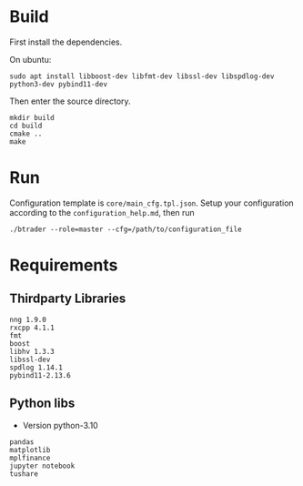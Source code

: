 # Build
First install the dependencies.

On ubuntu:
```
sudo apt install libboost-dev libfmt-dev libssl-dev libspdlog-dev python3-dev pybind11-dev
```

Then enter the source directory.
```
mkdir build
cd build
cmake ..
make
```

# Run
Configuration template is `core/main_cfg.tpl.json`. Setup your configuration according to the `configuration_help.md`, then run
```
./btrader --role=master --cfg=/path/to/configuration_file
```

# Requirements

## Thirdparty Libraries
```
nng 1.9.0
rxcpp 4.1.1
fmt
boost
libhv 1.3.3
libssl-dev
spdlog 1.14.1
pybind11-2.13.6
```

## Python libs
* Version python-3.10
```
pandas
matplotlib
mplfinance
jupyter notebook
tushare
```